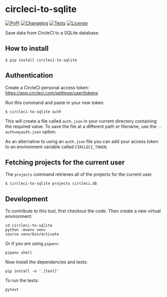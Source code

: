 # circleci-to-sqlite

[![PyPI](https://img.shields.io/pypi/v/circleci-to-sqlite.svg)](https://pypi.org/project/circleci-to-sqlite/)
[![Changelog](https://img.shields.io/github/v/release/seem/circleci-to-sqlite?include_prereleases&label=changelog)](https://github.com/seem/circleci-to-sqlite/releases)
[![Tests](https://github.com/seem/circleci-to-sqlite/workflows/Test/badge.svg)](https://github.com/seem/circleci-to-sqlite/actions?query=workflow%3ATest)
[![License](https://img.shields.io/badge/license-Apache%202.0-blue.svg)](https://github.com/seem/circleci-to-sqlite/blob/main/LICENSE)

Save data from CircleCI to a SQLite database.

## How to install

    $ pip install circleci-to-sqlite

## Authentication

Create a CircleCI personal access token: https://app.circleci.com/settings/user/tokens

Run this command and paste in your new token:

    $ circleci-to-sqlite auth

This will create a file called `auth.json` in your current directory containing the required value. To save the file at a different path or filename, use the `--auth=myauth.json` option.

As an alternative to using an `auth.json` file you can add your access token to an environment variable called `CIRCLECI_TOKEN`.

## Fetching projects for the current user

The `projects` command retrieves all of the projects for the current user.

    $ circleci-to-sqlite projects circleci.db

## Development

To contribute to this tool, first checkout the code. Then create a new virtual environment:

    cd circleci-to-sqlite
    python -mvenv venv
    source venv/bin/activate

Or if you are using `pipenv`:

    pipenv shell

Now install the dependencies and tests:

    pip install -e '.[test]'

To run the tests:

    pytest
